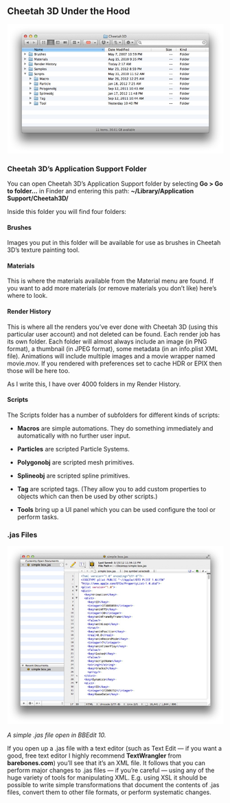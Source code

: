 ## Cheetah 3D Under the Hood

![](pastedGraphic-631.jpg)

### Cheetah 3D’s Application Support Folder

You can open Cheetah 3D’s Application Support folder by selecting **Go \> Go to folder…** in Finder and entering this path: **~/Library/Application Support/Cheetah3D/**

Inside this folder you will find four folders:

#### Brushes

Images you put in this folder will be available for use as brushes in Cheetah 3D’s texture painting tool.

#### Materials

This is where the materials available from the Material menu are found. If you want to add more materials (or remove materials you don’t like) here’s where to look.

#### Render History

This is where all the renders you’ve ever done with Cheetah 3D (using this particular user account) and not deleted can be found. Each render job has its own folder. Each folder will almost always include an image (in PNG format), a thumbnail (in JPEG format), some metadata (in an info.plist XML file). Animations will include multiple images and a movie wrapper named movie.mov. If you rendered with preferences set to cache HDR or EPIX then those will be here too.

As I write this, I have over 4000 folders in my Render History.

#### Scripts

The Scripts folder has a number of subfolders for different kinds of scripts:

- **Macros** are simple automations. They do something immediately and automatically with no further user input.

- **Particles** are scripted Particle Systems.

- **Polygonobj** are scripted mesh primitives.

- **Splineobj** are scripted spline primitives.

- **Tag** are scripted tags. (They allow you to add custom properties to objects which can then be used by other scripts.)

- **Tools** bring up a UI panel which you can be used configure the tool or perform tasks.

### .jas Files

![](pastedGraphic-632.jpg)

*A simple .jas file open in BBEdit 10.*

If you open up a .jas file with a text editor (such as Text Edit — if you want a good, free text editor I highly recommend **TextWrangler** from **barebones.com**) you’ll see that it’s an XML file. It follows that you can perform major changes to .jas files — if you’re careful — using any of the huge variety of tools for manipulating XML. E.g. using XSL it should be possible to write simple transformations that document the contents of .jas files, convert them to other file formats, or perform systematic changes.

